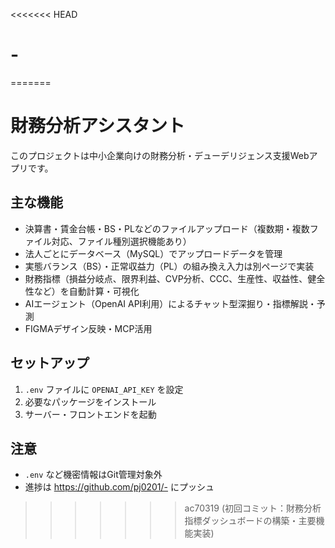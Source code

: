 <<<<<<< HEAD
# -
=======
# 財務分析アシスタント

このプロジェクトは中小企業向けの財務分析・デューデリジェンス支援Webアプリです。

## 主な機能
- 決算書・賃金台帳・BS・PLなどのファイルアップロード（複数期・複数ファイル対応、ファイル種別選択機能あり）
- 法人ごとにデータベース（MySQL）でアップロードデータを管理
- 実態バランス（BS）・正常収益力（PL）の組み換え入力は別ページで実装
- 財務指標（損益分岐点、限界利益、CVP分析、CCC、生産性、収益性、健全性など）を自動計算・可視化
- AIエージェント（OpenAI API利用）によるチャット型深掘り・指標解説・予測
- FIGMAデザイン反映・MCP活用

## セットアップ
1. `.env` ファイルに `OPENAI_API_KEY` を設定
2. 必要なパッケージをインストール
3. サーバー・フロントエンドを起動

## 注意
- `.env` など機密情報はGit管理対象外
- 進捗は https://github.com/pj0201/- にプッシュ
>>>>>>> ac70319 (初回コミット：財務分析指標ダッシュボードの構築・主要機能実装)
